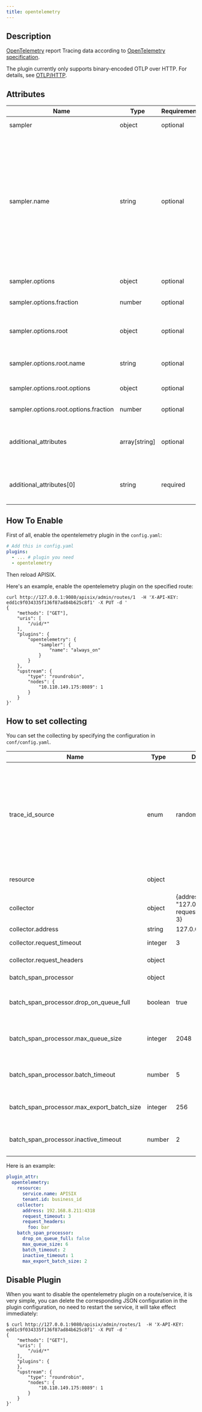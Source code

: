```yaml
---
title: opentelemetry
---
```


<!--
#
# Licensed to the Apache Software Foundation (ASF) under one or more
# contributor license agreements.  See the NOTICE file distributed with
# this work for additional information regarding copyright ownership.
# The ASF licenses this file to You under the Apache License, Version 2.0
# (the "License"); you may not use this file except in compliance with
# the License.  You may obtain a copy of the License at
#
#     http://www.apache.org/licenses/LICENSE-2.0
#
# Unless required by applicable law or agreed to in writing, software
# distributed under the License is distributed on an "AS IS" BASIS,
# WITHOUT WARRANTIES OR CONDITIONS OF ANY KIND, either express or implied.
# See the License for the specific language governing permissions and
# limitations under the License.
#
-->

## Description

[OpenTelemetry](https://opentelemetry.io) report Tracing data according to [OpenTelemetry specification](https://opentelemetry.io/docs/reference/specification/).

The plugin currently only supports binary-encoded OTLP over HTTP. For details, see [OTLP/HTTP].

[OTLP/HTTP]: https://opentelemetry.io/docs/reference/specification/protocol/otlp/#otlphttp

## Attributes

| Name         | Type   | Requirement | Default  | Valid        | Description                                                          |
| ------------ | ------ | ------ | -------- | ------------ | ----------------------------------------------------- |
| sampler | object | optional | | | sampling config
| sampler.name | string | optional | always_off | ["always_on", "always_off", "trace_id_ratio", "parent_base"] | sampling strategy，always_on：sampling all；always_off：sampling nothing；trace_id_ratio：base trace id percentage；parent_base：use parent decision, otherwise determined by root
| sampler.options | object | optional | | {fraction = 0, root = {name = "always_off"}} | sampling strategy parameters
| sampler.options.fraction | number | optional | 0 | [0, 1] | trace_id_ratio fraction
| sampler.options.root | object | optional | {name = "always_off", options = {fraction = 0}} | | parent_base root sampler
| sampler.options.root.name | string | optional | always_off | ["always_on", "always_off", "trace_id_ratio"] | sampling strategy
| sampler.options.root.options | object | optional | {fraction = 0} | | sampling strategy parameters
| sampler.options.root.options.fraction | number | optional | 0 | [0, 1] | trace_id_ratio fraction
| additional_attributes | array[string] | optional | | | attributes (variable and its value) which will be appended to the trace span
| additional_attributes[0] | string | required | | | APISIX or Nginx variable, like `http_header` or `route_id`

## How To Enable

First of all, enable the opentelemetry plugin in the `config.yaml`:

```yaml
# Add this in config.yaml
plugins:
  - ... # plugin you need
  - opentelemetry
```

Then reload APISIX.

Here's an example, enable the opentelemetry plugin on the specified route:

```shell
curl http://127.0.0.1:9080/apisix/admin/routes/1  -H 'X-API-KEY: edd1c9f034335f136f87ad84b625c8f1' -X PUT -d '
{
    "methods": ["GET"],
    "uris": [
        "/uid/*"
    ],
    "plugins": {
        "opentelemetry": {
            "sampler": {
                "name": "always_on"
            }
        }
    },
    "upstream": {
        "type": "roundrobin",
        "nodes": {
            "10.110.149.175:8089": 1
        }
    }
}'
```

## How to set collecting

You can set the collecting by specifying the configuration in `conf/config.yaml`.

| Name         | Type   | Default  | Description                                                          |
| ------------ | ------ | -------- | ----------------------------------------------------- |
| trace_id_source | enum | random | the source of trace id, the valid value is `random` or `x-request-id`. If `x-request-id` is set, the value of `x-request-id` request header will be used as trace id. Please make sure it match regex pattern `[0-9a-f]{32}` |
| resource | object |   | additional [resource](https://github.com/open-telemetry/opentelemetry-specification/blob/main/specification/resource/sdk.md) append to trace |
| collector | object | {address = "127.0.0.1:4318", request_timeout = 3} | otlp collector |
| collector.address | string | 127.0.0.1:4318 | collector address |
| collector.request_timeout | integer | 3 | report request timeout(second) |
| collector.request_headers | object |  | report request http headers |
| batch_span_processor | object |  | trace span processor |
| batch_span_processor.drop_on_queue_full | boolean | true | drop span when queue is full, otherwise force process batches |
| batch_span_processor.max_queue_size | integer | 2048 | maximum queue size to buffer spans for delayed processing |
| batch_span_processor.batch_timeout | number | 5 | maximum duration(second) for constructing a batch |
| batch_span_processor.max_export_batch_size | integer | 256 | maximum number of spans to process in a single batch |
| batch_span_processor.inactive_timeout | number | 2 | timer interval(second) for processing batches |

Here is an example:

```yaml
plugin_attr:
  opentelemetry:
    resource:
      service.name: APISIX
      tenant.id: business_id
    collector:
      address: 192.168.8.211:4318
      request_timeout: 3
      request_headers:
        foo: bar
    batch_span_processor:
      drop_on_queue_full: false
      max_queue_size: 6
      batch_timeout: 2
      inactive_timeout: 1
      max_export_batch_size: 2
```

## Disable Plugin

When you want to disable the opentelemetry plugin on a route/service, it is very simple,
you can delete the corresponding JSON configuration in the plugin configuration,
no need to restart the service, it will take effect immediately:

```console
$ curl http://127.0.0.1:9080/apisix/admin/routes/1  -H 'X-API-KEY: edd1c9f034335f136f87ad84b625c8f1' -X PUT -d '
{
    "methods": ["GET"],
    "uris": [
        "/uid/*"
    ],
    "plugins": {
    },
    "upstream": {
        "type": "roundrobin",
        "nodes": {
            "10.110.149.175:8089": 1
        }
    }
}'
```
